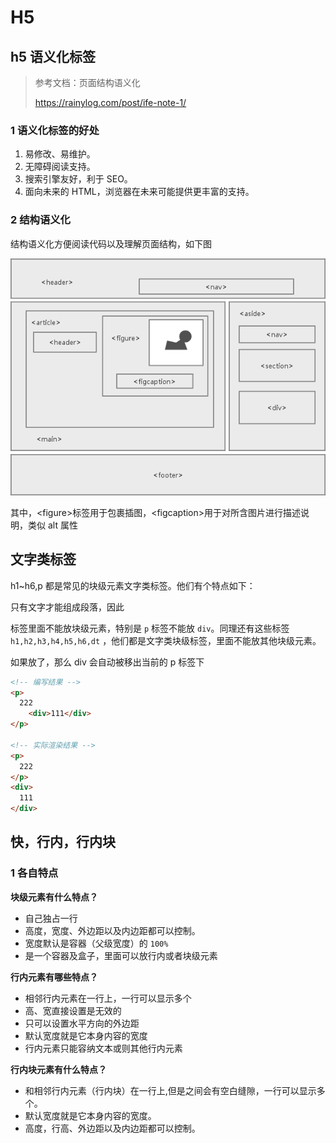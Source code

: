 # H5

## h5 语义化标签

> 参考文档：页面结构语义化
>
> https://rainylog.com/post/ife-note-1/

### 1 语义化标签的好处

1. 易修改、易维护。
2. 无障碍阅读支持。
3. 搜索引擎友好，利于 SEO。
4. 面向未来的 HTML，浏览器在未来可能提供更丰富的支持。

### 2 结构语义化

结构语义化方便阅读代码以及理解页面结构，如下图

![page](../../../public/assets/html/page.png)

其中，\<figure>标签用于包裹插图，\<figcaption>用于对所含图片进行描述说明，类似 alt 属性

## 文字类标签

h1~h6,p 都是常见的块级元素文字类标签。他们有个特点如下：

只有文字才能组成段落，因此 <p> </p>标签里面不能放块级元素，特别是 `p` 标签不能放 `div`。同理还有这些标签`h1,h2,h3,h4,h5,h6,dt` ，他们都是文字类块级标签，里面不能放其他块级元素。

如果放了，那么 div 会自动被移出当前的 p 标签下

```html
<!-- 编写结果 -->
<p>
  222
	<div>111</div>
</p>

<!-- 实际渲染结果 -->
<p>
  222
</p>
<div>
  111
</div>
```

## 快，行内，行内块

### 1 各自特点

**块级元素有什么特点？**

- 自己独占一行
- 高度，宽度、外边距以及内边距都可以控制。
- 宽度默认是容器（父级宽度）的 `100%`
- 是一个容器及盒子，里面可以放行内或者块级元素

**行内元素有哪些特点？**

- 相邻行内元素在一行上，一行可以显示多个
- 高、宽直接设置是无效的
- 只可以设置水平方向的外边距
- 默认宽度就是它本身内容的宽度
- 行内元素只能容纳文本或则其他行内元素

**行内块元素有什么特点？**

- 和相邻行内元素（行内块）在一行上,但是之间会有空白缝隙，一行可以显示多个。
- 默认宽度就是它本身内容的宽度。
- 高度，行高、外边距以及内边距都可以控制。
